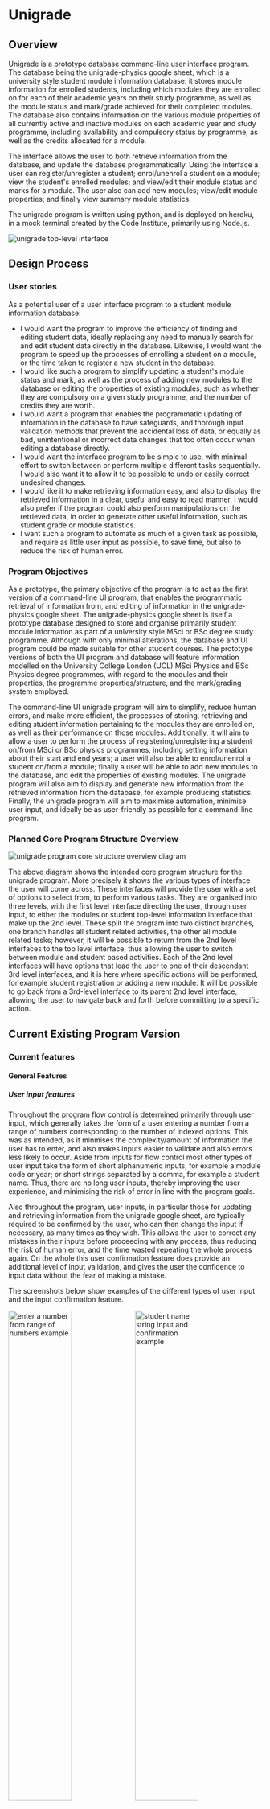 # Unigrade

## Overview
Unigrade is a prototype database command-line user interface program. The database being the unigrade-physics google
sheet, which is a university style student module information database: it stores module information for enrolled
students, including which modules they are enrolled on for each of their academic years on their study programme,
as well as the module status and mark/grade achieved for their completed modules. The database also contains
information on the various module properties of all currently active and inactive modules on each academic
year and study programme, including availability and compulsory status by programme, as well as the credits allocated for a module.

The interface allows the user to both retrieve information from the database, and update the database
programmatically. Using the interface a user can register/unregister a student; enrol/unenrol a student on a module;
view the student's enrolled modules; and view/edit their module status and marks for a module. The user also can add
new modules; view/edit module properties; and finally view summary module statistics.

The unigrade program is written using python, and is deployed on heroku, in a mock terminal created by the
Code Institute, primarily using Node.js.

![unigrade top-level interface](docs/screenshots/unigrade_top_level_interface.png)

## Design Process

### User stories
As a potential user of a user interface program to a student module information database:
- I would want the program to improve the efficiency of finding and editing student data, ideally replacing any need to manually search for and edit student data directly in the database. Likewise, I would want the program to speed up the processes of enrolling a student on a module, or the time taken to register a new student in the database.
- I would like such a program to simplify updating a student's module status and mark, as well as the process of adding new modules to the database or editing the properties of existing modules, such as whether they are compulsory on a given study programme, and the number of credits they are worth.
- I would want a program that enables the programmatic updating of information in the database to have safeguards, and thorough input validation methods that prevent the accidental loss of data, or equally as bad, unintentional or incorrect data changes that too often occur when editing a database directly.
- I would want the interface program to be simple to use, with minimal effort to switch between or perform multiple different tasks sequentially. I would also want it to
allow it to be possible to undo or easily correct undesired changes.
- I would like it to make retrieving information easy, and also to display the retrieved information in a clear, useful and easy to read manner. I would also prefer if
the program could also perform manipulations on the retrieved data, in order to generate other useful information, such as student grade or module statistics.
- I want such a program to automate as much of a given task as possible, and require as little user input as possible, to save time, but also to reduce the risk of
human error.

### Program Objectives
As a prototype, the primary objective of the program is to act as the first version of a command-line UI program, that enables the programmatic retrieval of information from,
and editing of information in the unigrade-physics google sheet. The unigrade-physics google sheet is itself a prototype database designed to store and organise primarily student module information as part of a university style MSci or BSc degree study programme. Although with only minimal alterations, the database and UI program could be made suitable for other student courses. The prototype versions of both the UI program and database will feature information modelled on the University College London (UCL) MSci Physics and
BSc Physics degree programmes, with regard to the modules and their properties, the programme properties/structure, and the mark/grading system employed.

The command-line UI unigrade program will aim to simplify, reduce human errors, and make more efficient, the processes of storing, retrieving and editing student information pertaining to the modules they are enrolled on, as well as their performance on those modules. Additionally, it will aim to allow a user to perform the process of
registering/unregistering a student on/from MSci or BSc physics programmes, including setting information about their start and end years; a user will also be able to enrol/unenrol a student on/from a module; finally a user will be able to add new modules to the database, and edit the properties of existing modules. The unigrade program will also aim to display and generate new information from the retrieved information from the database, for example producing statistics. Finally, the unigrade program will aim to
maximise automation, minimise user input, and ideally be as user-friendly as possible for a command-line program.

### Planned Core Program Structure Overview
![unigrade program core structure overview diagram](docs/flowcharts/unigrade_core_structure_overview.png)

The above diagram shows the intended core program structure for the unigrade program. More precisely it shows the various types of interface the user will come across.
These interfaces will provide the user with a set of options to select from, to perform various tasks. They are organised into three levels, with the first level interface
directing the user, through user input, to either the modules or student top-level information interface that make up the 2nd level. These split the program into two distinct
branches, one branch handles all student related activities, the other all module related tasks; however, it will be possible to return from the 2nd level interfaces to the top
level interface, thus allowing the user to switch between module and student based activities. Each of the 2nd level interfaces will have options that lead the user to
one of their descendant 3rd level interfaces, and it is here where specific actions will be performed, for example student registration or adding a new module. It will be possible to go back from a 3rd-level interface to its parent 2nd level interface, allowing the user to navigate back and forth before committing to
a specific action.

## Current Existing Program Version

### Current features

#### General Features

##### User input features

Throughout the program flow control is determined primarily through user input, which generally takes the form of a user entering a number from a range of numbers
corresponding to the number of indexed options. This was as intended, as it minmises the complexity/amount of information the user has to enter, and also makes
inputs easier to validate and also errors less likely to occur. Aside from inputs for flow control most other types of user input take the form of short alphanumeric inputs,
for example a module code or year; or short strings separated by a comma, for example a student name. Thus, there are no long user inputs, thereby improving the user experience,
and minimising the risk of error in line with the program goals.

Also throughout the program, user inputs, in particular those for updating and retrieving information from the unigrade google sheet, are typically required to be confirmed by the user, who can then change the input if necessary, as many times as they wish. This allows the user to correct any mistakes in their inputs before proceeding with any process, thus reducing the risk of human error, and the time wasted repeating the whole process again. On the whole this user confirmation feature does provide an additional level
of input validation, and gives the user the confidence to input data without the fear of making a mistake.

The screenshots below show examples of the different types of user input and the input confirmation feature.

<img src="docs/screenshots/user_input3.png" alt="enter a number from range of numbers example" width=50%% height=50%><img src="docs/screenshots/user_input1.png" alt="student name string input and confirmation example" width=50%% height=50%>
<img src="docs/screenshots/user_input2.png" alt="module code alphanumeric input and confirmation example" width=50%% height=50%>

##### User feedback and terminal display features
User feedback is provided regularly to the user during any process and after most inputs, for example indicating to the user the success or failure of a process, the reason why an input is invalid, or 'loading...' type messages during a period of inactivity. In addition a user is often provided with reasons why a process cannot be performed,
as well any constraints that exist on editing information. Finally the user for certain processes is given usage guidance on the intended purpose behind performing a process, and
how and when it should be used. The screenshots below show examples of the mentioned user feedback features.

<img src="docs/screenshots/user_feedback_success.png" alt=" process successful example" width=50%% height=50%><img src="docs/screenshots/user_feedback_reason_invalid.png" alt="invalid input explanation example" width=50%% height=50%>

<img src="docs/screenshots/user_feedback_loading.png" alt=" loading feedback example" width=50%% height=50%><img src="docs/screenshots/user_feedback_usage_msg.png" alt=" usage feedback example" width=50%% height=50%>

<img src="docs/screenshots/user_feedback_not_possible_reason.png" alt="feedback why a process is not possible example" width=50%% height=50%>

With regard to how content is displayed to the terminal, outputs are often time separated, appearing successively rather than all at once, thereby making it easier for the user 
to track and read, particularly when printed information causes scrolling of the terminal. To further aid a user in reading printed information, particularly if the process is to
retrieve and view student or module information, the user can choose when to proceed through 'enter any key to continue' inputs. Finally to optimise the readability and clarity
of displayed information in the terminal, titled lists and tables have been employed where possible. The screenshots below show examples of the terminal display features.

<img src="docs/screenshots/terminal_display_list.png" alt=" an example of using lists in displaying information in the terminal" width=50%% height=50%><img src="docs/screenshots/terminal_display_table.png" alt="an example of using tables for displaying information in the terminal" width=50%% height=50%>

##### Flow control/Program navigation features
At the start of every interface and all processes the user is asked to confirm they wish to proceed. If they select no, they are then given options to return to a higher level interface, as well as to exit the program. Additionally in many activities the user has options to switch between closely related actvities, particulary when they cannot perform
the activity they desire, or if other things must be done first; for example if in trying to view/edit student information for a module, the user is informed the student is not registered in the database, they are provided the option of registering the student. 
Screenshots demonstrating examples of program navigation features:

<img src="docs/screenshots/program_nav_switch_activity.png" alt=" an example of a user being given an option to switch activity" width=50%% height=50%><img src="docs/screenshots/program_nav_want_to_continue.png" alt="an example of prompting the user to continue or go back, with options" width=50%% height=50%>

#### Main Interface Features
The program top-level interface is the first interface the user sees, it contains the unigrade logo, and three numerically indexed options for the user. The 3rd option allows the user to exit the program, the other two allow the user to specify which branch of the program is of interest, namely whether they want to perform a modules or student information related activity. A screenshot of the top-level interface can be seen below the overview section.

Having selected a branch of the program, the user either sees the student top-level information interface or the module interface, both clearly designated with the ASCII titles.
Both interfaces then display a list of indexed options to the user to direct them to one of the 3rd level interfaces, where specific activities can be selected by the user. As mentioned in the program navigation section, it is possible to navigate back and forth between parent and descendant interfaces, and sometimes between same level interfaces.
Below are screenshots of both 2nd level interfaces:

<img src="docs/screenshots/modules_interface.png" alt=" the modules information interface" width=50%% height=50%><img src="docs/screenshots/student_info_top_level_interface.png" alt="the student information top-level interface" width=50%% height=50%>

#### Input validation and exception handling features
All user inputs are validated, to ensure they are of the correct form and type. If an invalid input is entered by a user, a ValueError exception is raised, and an
error message printed to the user, sometimes explaining the specific issue with their input, if necessary. The user is then asked to input a value again until
a valid input is entered. As well as form and type validation, some inputs are validated based on whether they are unique or abide by any constraints of
the process in which they feature. This safeguarding feature is a way to prevent inputs that are valid with regard to their form and type, but that are not permitted
in the database for other reasons, from being entered. User inputs are also not case sensitive, as they are often reformatted before being added to the unigrade database;
again this simplifies user input, and reduces human error.

The major exception that occurs regularly in the program is a consequence of the gspread module, whose methods make use of the google sheets API, and thus are used constantly
to access, retrieve from, and update the unigrade google sheet. Due to the existence of a request rate limit of 60 requests per minute per user, the gspread methods often raise APIError exceptions when this rate is exceeded. In order to handle these exceptions and still be able to complete the desired requests, an exception handling feature was created, that handles the exceptions. This feature continuously retries a request until it is successful, whilst displaying to the user an updated timer indicating the max time left for loading. The same exception handling feature also handles all other APIErrors and general gspread exceptions by exiting the program, after informing the user of the issue, and
instructing them to restart the program.

#### Program activities

##### Student Registration
The user must enter the student name or ID of the student they wish to register or unregister from the unigrade-physics google sheet database.
Feedback is then provided indicating to the user whether the student is currently registered or not in the database. The user is then provided with
options to register or unregister the student. Choosing to register an already registered student, triggers feedback to the user that the user is already registered,
and then options are given to go back or unregister the student instead; the same happens when trying to unregister a student
who is not registered.

<img src="docs/screenshots/student_registration_interface.png" alt=" the student registration interface" width=50%% height=50%><img src="docs/screenshots/register_student_already_registered.png" alt=" user feedback and options when trying to register already registered student" width=50%% height=50%>

When selecting to register a student not yet registered, the user must input the unique student ID of the student if the name was entered previously, or the
student name if the ID was entered before. If a user enters an ID or name belonging to another student in the database, they are given feedback and given options to reenter the correct ID/name or abort the registration. If instead the user has provided valid unique identifiers, they must then enter the study programme, and student start year, where the start year is validated to ensure it has not yet passed. The end year for the student is then automatically set and displayed to the terminal as well as confirmation that the student is now registered. A table with the newly registered student details is then printed to the terminal. Finally the user is informed that the student is being checked to ensure they are enrolled on the compulsory modules for their current academic year. This feature enrols the student on any compulsory modules automatically if necessary, thus allowing the user to focus only on enrolling the student on their optional modules, when appropriate. The user when ready is then returned to the student information top-level interface. The screenshots below show a variation of the key steps involved in registering a student.

<img src="docs/screenshots/register_student1.png" alt=" register student step 1" width=50%% height=50%><img src="docs/screenshots/register_student2.png" alt=" register student step 2" width=50%% height=50%>

When selecting to unregister a registered student, the student data is deleted from the unigrade google sheet, and the user then given feedback confirming that the student has
been successfully unregistered. The user when ready is then returned to the student information top-level interface.

<img src="docs/screenshots/unregister_student.png" alt=" unregister student process screenshot" width=50%% height=50%>

##### View and or edit student details
As with performing student registration, and for any other student information based activity in the unigrade program, the user must first enter the student name/ID of the student. Feedback is then provided indicating to the user whether the student is currently registered or not in the database. If the student is not registered, the user is provided the option of registering the student. Assuming the student is registered, the student's details are retrieved from the database and a table with them is printed to the terminal. The user can then choose to alter some of the student's mutable properties subject to constraints, and a usage message is printed to the terminal informing the user of
the constraints. The mutable property of the student study programme can be modified, provided the student has not
started their 3rd academic year, and the user is provided feedback if this not the case. If the student has not started their 3rd academic year, the user can choose their
study programme, and the new end year is automatically set for the student.

After the user has attempted to change the student's study programme, they are then given the option to alter the student's start year, subject to the constraint that the
student has yet to start their study programme. If the student has already started, the user receives feedback informing them of this. Once both mutable properties have attempted to be changed, the user receives confirmation that any changes made have been successful. Finally the updated student details table is printed to the terminal, and the user is given the option of trying to alter them again, or to go back to the previous interface. Below are screenshots showing a variation of some of the steps involved throughout the process:

<img src="docs/screenshots/student_details1.png" alt=" view/edit student details part 1 screenshot" width=50%% height=50%><img src="docs/screenshots/student_details2.png" alt="view/edit student details part 2 screenshot " width=50%% height=50%>

##### View or edit student module information
After confirming to proceed and having entered the details of a currently registered student, the aforementioned auto enrol feature for compulsory modules is performed again,
so that if the student has entered a new academic year, they will automatically be enrolled on this year's compulsory modules for the student's programme.
Following this an array of tables grouped by year, are printed to the terminal that display all currently enrolled modules for the student, along with the module status and mark/grade for each module. The user is then given options to update the module status/mark of a module for the student; and enrol/unenrol a student on/from the available optional modules for their current academic year.

When enrolling a student on an available optional module for their current academic year, a table of the available optional modules for the student's academic year and programme is printed to the terminal, as well as the credits still available for the student; A user can only enrol the student on modules whose credits do not exceed the remaining credits outstanding for the student; if this occurs the user is given the option of unenrolling a student from an optional module. When unenrolling a student from a module, a table of the student's enrolled optional modules is displayed to the terminal; the user is then restricted to unenrolling a student from modules for which they are yet to complete. If the student is not enrolled on any modules, the user is given the option of enrolling a student on an optional module instead.
 
When choosing to edit a student's mark and module status, the enrolled module tables are reprinted to the terminal after it is cleared. The user can then select a module from one of the tables to edit the student's status and mark for; changing a student's module status to completed, then enables the user to
enter a validated percentage module mark input, and the grade is automatically calculated. Feedback is then provided to the user to indicate a successful update, and table
displaying the updated module information displayed. The user can then choose to update another module for the same student or go back.\n

Below are a few screenshots showing some of the initial steps in the process of viewing and editing a student's module information.

<img src="docs/screenshots/view_edit_student_module_info1.png" alt=" view/edit student module info part 1 screenshot" width=50%% height=50%><img src="docs/screenshots/view_edit_student_module_info2.png" alt="view/edit student module info part 2 screenshot " width=50%% height=50%>

##### Add a new module
To add a new module to the unigrade google sheet, a user has to enter a module code input followed by a module name input, both of which are validated.
The combined code and name that make up the title is then searched for in the unigrade sheet, and the user given feedback as to whether the module already exists.
If it does exist, the user is then provided the options of editing its module properties or to go back. If the module does not exist, the user is then required
to choose the year for which it will be taught, before completing a series of yes or no equivalent inputs in order to assign the module properties. Finally, the user
is required to input the number of credits the module is worth, with the input validated to ensure the credits number is a multiple of 15. The module is then added to the
database, and feedback is printed to the terminal to confirm the module has been added. The user is then returned when ready to the modules interface.\n

This screenshot demonstrates the process of adding a module:

<img src="docs/screenshots/add_module.png" alt=" add module process screenshot" width=50%% height=50%>

##### Edit a module's mutable properties
A user again must enter a module code and module name to search for a module title in the google sheet. If no module exists in the database, the user is given the option
of adding the module. If the module does exist, its current module properties are printed to the terminal; the user can select to edit its mutable properties or to go back.
The user then must complete a series of yes or no equivalent inputs in order to assign the module properties, before performing an input to assign a number of credits to
the module. The module is then updated in the database, and feedback is printed to the terminal to confirm this. The user is then returned when ready to the modules interface.\n

This screenshot demonstrates the process of editing a module's mutable properties:

<img src="docs/screenshots/edit_module_properties.png" alt=" edit module properies process screenshot" width=50%% height=50%>

##### View module lists
A user can choose from the options in the modules interface, to view filtered lists of the existing modules in the unigrade google sheet.
The user must specify via input a year, a programme or all programmes, and then choose one of a range of module property filters. A list of
the retrieved modules from the database, are then printed to the terminal. The user is then given the option of viewing another a list or
to go back. \n

This screenshot demonstrates the process of viewing a filtered module list:

<img src="docs/screenshots/view_module_lists.png" alt=" view module list process screenshot" width=50%% height=50%>

##### View module statistics
The user having chosen the view module statistics option in the modules interface, must first select a year, followed by a module from the list of modules
printed to the terminal. If data exists for the module, the user must then pick to view information from one of the available cohort years for the module,
or choose to view all years combined. A formatted set of summary module statistics as well as the dataset size, are then printed to the terminal. The user
is then given the option to view another cohort year statistics for the same module, or is again asked to confirm if they wish to view another module's statistics.\n

This screenshot demonstrates the process of viewing a module's statistics:

<img src="docs/screenshots/view_module_stats.png" alt=" view module statistics process screenshot" width=50%% height=50%>

### Data model

#### unigrade-physics google sheet database
As was mentioned in the program objectives, the unigrade-physics google sheet database contains university-style student module information and module information, in
particular modelled on the UCL physics MSci and BSc programmes. The purpose of the database is to contain all the information typical to a university grade/enrolement
tracking database, where it would be expected to store information for a student on what their study programme and start/end dates are; which modules are they enrolled on,
as well as their progress on those modules and the marks/grades achieved for a module. To this end it must also be possible to store information detailing
the properties of the modules taught past and present, including whether or not they are compulsory, how many credits they are worth and on what year they are taught.
With this in mind, the database is split into three sets of worksheets: a student details worksheet, that contains the identifiers of the student, and their programme
information; a set of module worksheets, each containing student module information for modules taught on a specific year, in particular information for all registered students
on which modules they are enrolled, their current module status and or module marks/grades; the final worksheet is the module properties worksheet that contains all
properties for each module in columns of modules organised by the year they are taught.\n

The following screenshots show each type of worksheet:

<img src="docs/screenshots/unigrade_student_details_worksheet.png" alt=" unigrade student details worskheet screenshot" width=50%% height=50%>
<img src="docs/screenshots/unigrade_modules_worksheet.png" alt=" unigrade year 1 modules worskheet screenshot" width=50%% height=50%>
<img src="docs/screenshots/unigrade_module_properties_worksheet.png" alt=" unigrade module properties worskheet screenshot" width=50%% height=50%>

An updated published HTML version of the unigrade-physics google sheet is also viewable at [https://docs.google.com/spreadsheets/d/e/2PACX-1vTlJo08-IgSGswRiVIFJGSH5e37ZTLHrPRx7bWnzoO0tUvyipMj0YRR3tnfMPAm6edmDg1YyjYKz9hc/pubhtml
](https://docs.google.com/spreadsheets/d/e/2PACX-1vTlJo08-IgSGswRiVIFJGSH5e37ZTLHrPRx7bWnzoO0tUvyipMj0YRR3tnfMPAm6edmDg1YyjYKz9hc/pubhtml
)

#### Student and AcademicModule classes
The general approach to retrieving information from, and updating the unigrade google sheet database using the unigrade program interface, is based around the
use of core user interfaces to be used by a user to choose a particular activity to perform. These core interfaces are then responsible for creating instances
of classes modelled on student and module objects. Upon creating instances of each class, the various class methods for performing the program functionality
responsible for acting on the unigrade database would be called on them. Every time information is retrieved from the database for a module or student,
a corresponding instance is created with attribute mirroring those found in the database. All activities responsible for changing information in the database,
would first modify the instance attributes, and these are then be used to update the unigrade sheet.

### Testing

The testing process performed on the program can be found in [TESTING.md](TESTING.md).

### Libraries
 
 The imported external python libraries/modules used in constructing the unigrade program are as follows:
 
- sys - required its exit function in order to exit the program when desired, for example when the user chooses to exit the unigrade program, or automatically when there is an issue accessing the unigrade google sheet.
 
- time - required its sleep function to enable staggered printing of information to the terminal for improved readability and for updating the loading timer in the gspread error handling decorator function.
 
- OS - both for access to the system command clear, for clearing the terminal, but also for the path module when creating a relative path to a module for the purpose of importing it.
 
- google.oauth2.service_account - for access to the Credentials class, for connecting to the unigrade google sheet using credentials
 
- gspread - for access to its methods and properties needed to retrieve information from, and also update the unigrade google sheet.

- datetime - was needed when calculating the student's academic year in a student class method, as well for comparing dates.

- tabulate - used to generate all the tables displayed to the terminal.

- numpy - to generate module statistics.

### Deployment

The unigrade program is deployed on [heroku](https://www.heroku.com/) in a mock terminal created by the Code Institute.

The live URL link is: [unigrade-system](https://unigrade-system.herokuapp.com/)

It was deployed using the following procedure:

1. Log in to your Heroku account, or create an account if required.
2. At the top right of the Heroku dashboard click the "New" button, and from the menu that appears, click the 
'Create new app' button.
3. In the 'Create New App' section that follows, enter a unique name for the app, (indicated by a green tick) in the App name field, and also
select a region, using the 'choose a region drop-down list.
4. Once you have entered a unique app name and selected your region, click the 'create app'
 button.
5. After clicking 'create app' you are then taken to the deploy tab on your apps homepage. From here click on the
'Settings' tab button to view the app settings.
6. On the settings tab scroll down to the 'Config Vars' section, and click the 'Config Vars' button to reveal the configuration
variables for the app.
7. In the opened subsection, in the box containing the word 'key', enter port, and for the box containing 'value',
enter 8000. Then click the 'add' button.
8. Then enter as a 'key' CREDS, and as a 'value' paste the contents of the 'creds.json' file, and then again click the
'add' button.
9. Next scroll down to the Buildpacks section, and click the 'Add buildpack' button.
10. On the 'Add Buildpack' window that appears, select 'Python' and click the 'Save Changes' button.
11. Repeat step 10 again, this time selecting 'node.js.
12. Next scroll back up to the top of the page, and the click back on the 'Deploy' tab button.
13. On this tab, scroll down to the 'Deployment method' section. In this section select 'Heroku Git' as
the deployment method.
14. Next if not already installed, download and install the Heroku CLI.
15. Then in the terminal first type the command '$ heroku login -i' and hit enter.
16. Next login in to Heroku by entering your email address and password next to the input prompts and hit enter.
17. Recalling your app-name, type the command '$ heroku git:remote -a app-name' and hit enter.
18. Then finally type the command '$ git push heroku main' and hit enter. The app is then built and if successful
deployed, as indicated by a printed message in the terminal. To update the app with any changes made, then provided you
are still logged in, repeat step 18, or else repeat steps 15-18.